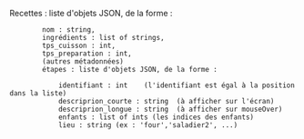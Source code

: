 Recettes : liste d'objets JSON, de la forme :

			nom : string,
	    	ingrédients : list of strings,
			tps_cuisson : int,
			tps_preparation : int,
			(autres métadonnées)
			étapes : liste d'objets JSON, de la forme :
				
				identifiant : int    (l'identifiant est égal à la position dans la liste)
				descriprion_courte : string  (à afficher sur l'écran)
				descriprion_longue : string  (à afficher sur mouseOver)
				enfants : list of ints (les indices des enfants)
				lieu : string (ex : 'four','saladier2', ...)
				

